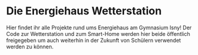 
# Die Energiehaus Wetterstation

Hier findet ihr alle Projekte rund ums Energiehaus am Gymnasium Isny!
Der Code zur Wetterstation und zum Smart-Home werden hier beide öffentlich 
freigegeben um auch weiterhin in der Zukunft von Schülern verwendet werden
zu können. 
